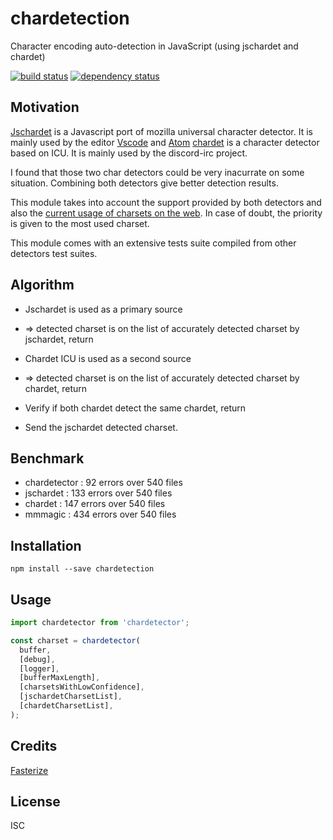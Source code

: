 # chardetection

Character encoding auto-detection in JavaScript (using jschardet and chardet)

[![build status](https://secure.travis-ci.org/fasterize/chardetection.svg)](http://travis-ci.org/fasterize/chardetection)
[![dependency status](https://david-dm.org/fasterize/chardetection.svg)](https://david-dm.org/fasterize/chardetection)

## Motivation

[Jschardet](https://github.com/aadsm/jschardet) is a Javascript port of mozilla universal character detector. It is mainly used by the editor [Vscode](https://github.com/Microsoft/vscode/blob/master/src/vs/base/node/encoding.ts) and [Atom](https://github.com/atom/encoding-selector/blob/master/lib/main.js)
[chardet](https://www.npmjs.com/package/chardet) is a character detector based on ICU. It is mainly used by the discord-irc project.

I found that those two char detectors could be very inacurrate on some situation.
Combining both detectors give better detection results.

This module takes into account the support provided by both detectors and also the [current usage of charsets on the web](https://w3techs.com/technologies/overview/character_encoding/all). In case of doubt, the priority is given to the most used charset.

This module comes with an extensive tests suite compiled from other detectors test suites.

## Algorithm

- Jschardet is used as a primary source
- => detected charset is on the list of accurately detected charset by jschardet, return

- Chardet ICU is used as a second source
- => detected charset is on the list of accurately detected charset by chardet, return

- Verify if both chardet detect the same chardet, return

- Send the jschardet detected charset.

## Benchmark

- chardetector : 92 errors over 540 files
- jschardet : 133 errors over 540 files
- chardet : 147 errors over 540 files
- mmmagic : 434 errors over 540 files

## Installation

```
npm install --save chardetection
```

## Usage

```js
import chardetector from 'chardetector';

const charset = chardetector(
  buffer,
  [debug],
  [logger],
  [bufferMaxLength],
  [charsetsWithLowConfidence],
  [jschardetCharsetList],
  [chardetCharsetList],
);
```

## Credits

[Fasterize](https://github.com/fasterize/)

## License

ISC
